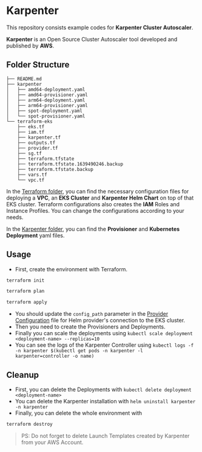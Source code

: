 # Karpenter
This repository consists example codes for **Karpenter Cluster Autoscaler**. 

**Karpenter** is an Open Source Cluster Autoscaler tool developed and published by **AWS**.

## Folder Structure
```
├── README.md
├── karpenter
│   ├── amd64-deployment.yaml
│   ├── amd64-provisioner.yaml
│   ├── arm64-deployment.yaml
│   ├── arm64-provisioner.yaml
│   ├── spot-deployment.yaml
│   └── spot-provisioner.yaml
└── terraform-eks
    ├── eks.tf
    ├── iam.tf
    ├── karpenter.tf
    ├── outputs.tf
    ├── provider.tf
    ├── sg.tf
    ├── terraform.tfstate
    ├── terraform.tfstate.1639490246.backup
    ├── terraform.tfstate.backup
    ├── vars.tf
    └── vpc.tf
```
In the [Terraform folder](https://github.com/eminalemdar/karpenter/tree/master/terraform-eks), you can find the necessary configuration files for deploying a **VPC**, an **EKS Cluster** and **Karpenter Helm Chart** on top of that EKS cluster. Terraform configurations also creates the **IAM** Roles and Instance Profiles. You can change the configurations according to your needs.

In the [Karpenter folder](https://github.com/eminalemdar/karpenter/tree/master/karpenter), you can find the **Provisioner** and **Kubernetes Deployment** yaml files.

## Usage

- First, create the environment with Terraform.
```bash
terraform init
```
```bash
terraform plan
```
```bash
terraform apply
```
- You should update the `config_path` parameter in the [Provider Configuration](https://github.com/eminalemdar/karpenter/tree/master/terraform-eks/provider.tf) file for Helm provider's connection to the EKS cluster.
- Then you need to create the Provisioners and Deployments.
- Finally you can scale the deployments using ``kubectl scale deployment <deployment-name> --replicas=10``
- You can see the logs of the Karpenter Controller using ``kubectl logs -f -n karpenter $(kubectl get pods -n karpenter -l karpenter=controller -o name)``

## Cleanup

- First, you can delete the Deployments with ``kubectl delete deployment <deployment-name>``
- You can delete the Karpenter installation with ``helm uninstall karpenter -n karpenter``
- Finally, you can delete the whole environment with 
```bash
terraform destroy
```
> PS: Do not forget to delete Launch Templates created by Karpenter from your AWS Account.